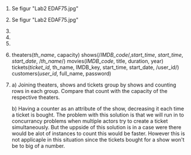 1) Se figur "Lab2 EDAF75.jpg"
2) Se figur "Lab2 EDAF75.jpg"
3)
4)
5)
6)
    theaters(_th_name_, capacity)
    shows(/_IMDB_code_/,_start_time_, _start_time_, _start_date_, /_th_name_/)
    movies(_IMDB_code_, title, duration, year)
    tickets(_ticket_id_, th_name, IMDB_key, start_time, start_date, /user_id/)
    customers(_user_id_, full_name, password)
7)
    a) Joining theaters, shows and tickets group by shows and counting rows in each group. Compare that count with the capacity of the respective theaters.

    b) Having a counter as an attribute of the show, decreasing it each time a ticket is bought. The problem with this solution is that we will run in to concurrancy problems when multiple actors try to create a ticket simultaneously. But the uppside of this solution is in a case were there would be alot of instances to count this would be faster. However this is not applicaple in this situation since the tickets bought for a show won't be to big of a number.  
